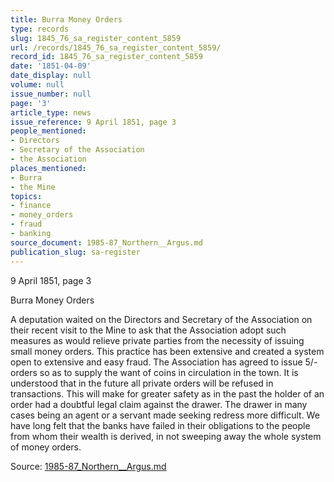 ```yaml
---
title: Burra Money Orders
type: records
slug: 1845_76_sa_register_content_5859
url: /records/1845_76_sa_register_content_5859/
record_id: 1845_76_sa_register_content_5859
date: '1851-04-09'
date_display: null
volume: null
issue_number: null
page: '3'
article_type: news
issue_reference: 9 April 1851, page 3
people_mentioned:
- Directors
- Secretary of the Association
- the Association
places_mentioned:
- Burra
- the Mine
topics:
- finance
- money_orders
- fraud
- banking
source_document: 1985-87_Northern__Argus.md
publication_slug: sa-register
---
```


9 April 1851, page 3

Burra Money Orders

A deputation waited on the Directors and Secretary of the Association on their recent visit to the Mine to ask that the Association adopt such measures as would relieve private parties from the necessity of issuing small money orders.  This practice has been extensive and created a system open to extensive and easy fraud.  The Association has agreed to issue 5/- orders so as to supply the want of coins in circulation in the town.  It is understood that in the future all private orders will be refused in transactions.  This will make for greater safety as in the past the holder of an order had a doubtful legal claim against the drawer.  The drawer in many cases being an agent or a servant made seeking redress more difficult.  We have long felt that the banks have failed in their obligations to the people from whom their wealth is derived, in not sweeping away the whole system of money orders.

Source: [1985-87_Northern__Argus.md](/downloads/markdown/1985-87_Northern__Argus.md)

